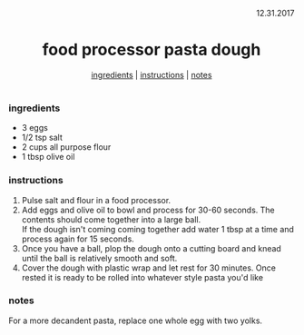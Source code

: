 <p align="right">12.31.2017</p>

<h1 align="center">food processor pasta dough</h1>

<div align="center">
  <a href="#ingredients">ingredients</a> | 
  <a href="#instructions">instructions</a> | 
  <a href="#notes">notes</a>
</div>
<br>

### ingredients
- 3 eggs
- 1/2 tsp salt
- 2 cups all purpose flour
- 1 tbsp olive oil

### instructions
1. Pulse salt and flour in a food processor. 
2. Add eggs and olive oil to bowl and process for 30-60 seconds.  The contents should come together into a large ball.  
If the dough isn't coming coming together add water 1 tbsp at a time and process again for 15 seconds.
3. Once you have a ball, plop the dough onto a cutting board and knead until the ball is relatively smooth and soft.
4. Cover the dough with plastic wrap and let rest for 30 minutes.  Once rested it is ready to be rolled into whatever style pasta you'd like

### notes
For a more decandent pasta, replace one whole egg with two yolks.
